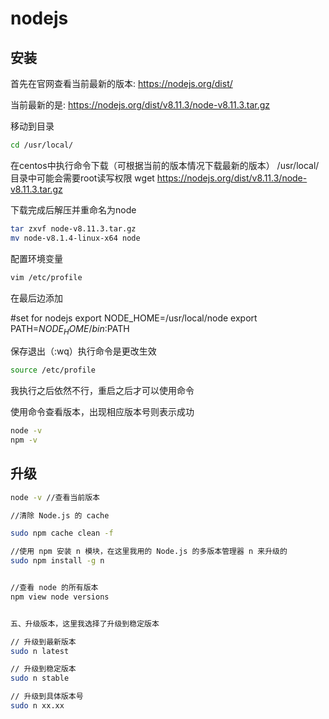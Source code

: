 # nodejs

## 安装

首先在官网查看当前最新的版本: https://nodejs.org/dist/

当前最新的是: https://nodejs.org/dist/v8.11.3/node-v8.11.3.tar.gz

移动到目录

```bash
cd /usr/local/
```

在centos中执行命令下载（可根据当前的版本情况下载最新的版本）
/usr/local/目录中可能会需要root读写权限
wget https://nodejs.org/dist/v8.11.3/node-v8.11.3.tar.gz

下载完成后解压并重命名为node

```bash
tar zxvf node-v8.11.3.tar.gz
mv node-v8.1.4-linux-x64 node
```

配置环境变量

```bash
vim /etc/profile
```

在最后边添加

#set for nodejs
export NODE_HOME=/usr/local/node
export PATH=$NODE_HOME/bin:$PATH
 
保存退出（:wq）执行命令是更改生效

```bash
source /etc/profile
```

我执行之后依然不行，重启之后才可以使用命令

使用命令查看版本，出现相应版本号则表示成功

```bash
node -v
npm -v
```

## 升级

```bash
node -v //查看当前版本

//清除 Node.js 的 cache

sudo npm cache clean -f

//使用 npm 安装 n 模块，在这里我用的 Node.js 的多版本管理器 n 来升级的
sudo npm install -g n


//查看 node 的所有版本
npm view node versions


五、升级版本，这里我选择了升级到稳定版本

// 升级到最新版本
sudo n latest

// 升级到稳定版本
sudo n stable

// 升级到具体版本号
sudo n xx.xx
```